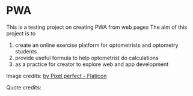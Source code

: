 # PWA
This is a testing project on creating PWA from web pages
The aim of this project is to 
1. create an online exercise platform for optometrists and optometry students
2. provide useful formula to help optometrist do calculations
3. as a practice for creator to explore web and app development

Image credits:
<a href="https://www.flaticon.com/packs/work-office-1">by Pixel perfect - Flaticon</a>

Quote credits:
<a href="https://babel.hathitrust.org/cgi/pt?id=uc1.b4399841&view=1up&seq=15">